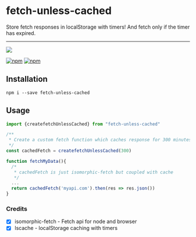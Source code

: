# fetch-unless-cached

Store fetch responses in localStorage with timers! And fetch only if the timer has expired.

<hr/>

[![](https://nodei.co/npm/fetch-unless-cached.png?compact=true)](https://nodei.co/npm/react-lazy-progressive-image/)

[![npm](https://img.shields.io/npm/dm/fetch-unless-cached.svg?style=for-the-badge)](https://www.npmjs.com/package/react-lazy-progressive-image)
[![npm](https://img.shields.io/npm/l/fetch-unless-cached.svg?style=for-the-badge)](https://www.npmjs.com/package/react-lazy-progressive-image)

## Installation

```shell
npm i --save fetch-unless-cached
```

## Usage

```javascript
import {createfetchUnlessCached} from "fetch-unless-cached"

/**
 * Create a custom fetch function which caches response for 300 minutes
 */
const cachedFetch = createfetchUnlessCached(300)

function fetchMyData(){
  /*
   * cachedFetch is just isomorphic-fetch but coupled with cache
   */
  ...
  return cachedFetch('myapi.com').then(res => res.json())
}
```

### Credits

* [x] isomorphic-fetch - Fetch api for node and browser
* [x] lscache - localStorage caching with timers
